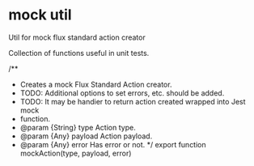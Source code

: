 # mock util
Util for mock flux standard action creator

Collection of functions useful in unit tests.

 /**
 * Creates a mock Flux Standard Action creator.
 * TODO: Additional options to set errors, etc. should be added.
 * TODO: It may be handier to return action created wrapped into Jest mock
 *  function.
 * @param {String} type Action type.
 * @param {Any} payload Action payload.
 * @param {Any} error Has error or not.
 */
export function mockAction(type, payload, error)